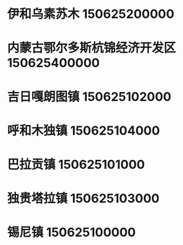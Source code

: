 # 伊和乌素苏木 150625200000
# 内蒙古鄂尔多斯杭锦经济开发区 150625400000
# 吉日嘎朗图镇 150625102000
# 呼和木独镇 150625104000
# 巴拉贡镇 150625101000
# 独贵塔拉镇 150625103000
# 锡尼镇 150625100000
